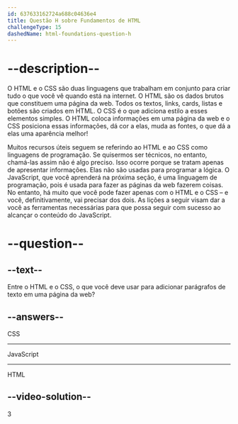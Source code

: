 ```yaml
---
id: 637633162724a688c04636e4
title: Questão H sobre Fundamentos de HTML
challengeType: 15
dashedName: html-foundations-question-h
---
```


# --description--


O HTML e o CSS são duas linguagens que trabalham em conjunto para criar tudo o que você vê quando está na internet. O HTML são os dados brutos que constituem uma página da web. Todos os textos, links, cards, listas e botões são criados em HTML. O CSS é o que adiciona estilo a esses elementos simples. O HTML coloca informações em uma página da web e o CSS posiciona essas informações, dá cor a elas, muda as fontes, o que dá a elas uma aparência melhor!

Muitos recursos úteis seguem se referindo ao HTML e ao CSS como linguagens de programação. Se quisermos ser técnicos, no entanto, chamá-las assim não é algo preciso. Isso ocorre porque se tratam apenas de apresentar informações. Elas não são usadas para programar a lógica. O JavaScript, que você aprenderá na próxima seção, é uma linguagem de programação, pois é usada para fazer as páginas da web fazerem coisas. No entanto, há muito que você pode fazer apenas com o HTML e o CSS – e você, definitivamente, vai precisar dos dois. As lições a seguir visam dar a você as ferramentas necessárias para que possa seguir com sucesso ao alcançar o conteúdo do JavaScript.

# --question--

## --text--

Entre o HTML e o CSS, o que você deve usar para adicionar parágrafos de texto em uma página da web?

## --answers--

CSS

---

JavaScript

---

HTML


## --video-solution--

3
